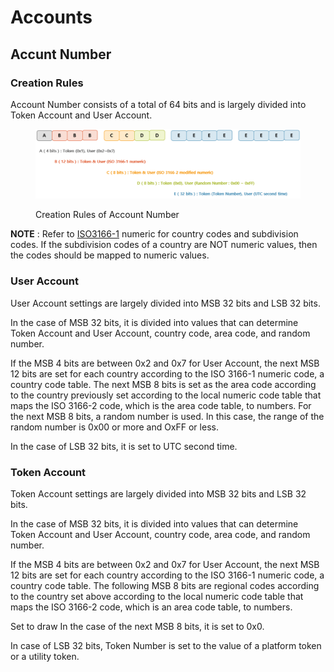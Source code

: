 # Accounts

## Accunt Number

### Creation Rules

Account Number consists of a total of 64 bits and is largely divided into Token Account and User Account.

<figure><img src="../../../.gitbook/assets/image.png" alt=""><figcaption><p>Creation Rules of Account Number</p></figcaption></figure>

**NOTE** : Refer to [ISO3166-1](https://en.wikipedia.org/wiki/ISO\_3166-1) numeric for country codes and subdivision codes. If the subdivision codes of a country are NOT numeric values, then the codes should be mapped to numeric values.

### User Account

User Account settings are largely divided into MSB 32 bits and LSB 32 bits.

In the case of MSB 32 bits, it is divided into values that can determine Token Account and User Account, country code, area code, and random number.

If the MSB 4 bits are between 0x2 and 0x7 for User Account, the next MSB 12 bits are set for each country according to the ISO 3166-1 numeric code, a country code table. The next MSB 8 bits is set as the area code according to the country previously set according to the local numeric code table that maps the ISO 3166-2 code, which is the area code table, to numbers. For the next MSB 8 bits, a random number is used. In this case, the range of the random number is 0x00 or more and OxFF or less.

In the case of LSB 32 bits, it is set to UTC second time.

### Token Account

Token Account settings are largely divided into MSB 32 bits and LSB 32 bits.

In the case of MSB 32 bits, it is divided into values that can determine Token Account and User Account, country code, area code, and random number.

If the MSB 4 bits are between 0x2 and 0x7 for User Account, the next MSB 12 bits are set for each country according to the ISO 3166-1 numeric code, a country code table. The following MSB 8 bits are regional codes according to the country set above according to the local numeric code table that maps the ISO 3166-2 code, which is an area code table, to numbers.

Set to draw In the case of the next MSB 8 bits, it is set to 0x0.

In case of LSB 32 bits, Token Number is set to the value of a platform token or a utility token.

&#x20;
